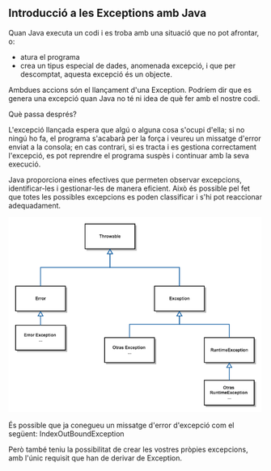 ## Introducció a les Exceptions amb Java

Quan Java executa un codi i es troba amb una situació que no pot afrontar, o:
 - atura el programa
 - crea un tipus especial de dades, anomenada excepció, i que per descomptat, aquesta excepció és un objecte.

Ambdues accions són el llançament d'una Exception.
Podríem dir que es genera una excepció quan Java no té ni idea de què fer amb el nostre codi.

Què passa després?

L'excepció llançada espera que algú o alguna cosa s'ocupi d'ella;
si no ningú ho fa, el programa s'acabarà per la força i veureu un missatge d'error enviat a la consola;
en cas contrari, si es tracta i es gestiona correctament l'excepció, es pot reprendre el programa suspès i continuar amb la seva execució.

Java proporciona eines efectives que permeten observar excepcions,
identificar-les i gestionar-les de manera eficient. 
Això és possible pel fet que totes les possibles excepcions es poden classificar i 
s'hi pot reaccionar adequadament.

<img src="./exceptionTree.png" width="500" />

És possible que ja conegueu un missatge d'error d'excepció com el següent: IndexOutBoundException  

Però també teniu la possibilitat de crear les vostres pròpies excepcions, amb l'únic requisit que han de derivar de Exception.  

